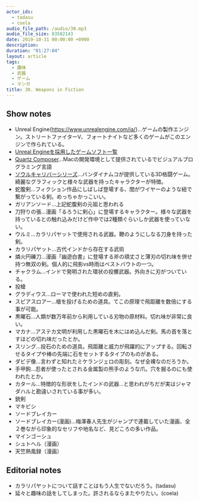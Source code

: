 ```yaml
---
actor_ids:
  - tadasu
  - coela
audio_file_path: /audio/30.mp3
audio_file_size: 83582143
date: 2019-10-31 00:00:00 +0900
description: 
duration: "01:27:04"
layout: article
tags: 
  - 趣味
  - 武器
  - ゲーム
  - マンガ
title: 30. Weapons in Fiction
---
```


## Show notes

- Unreal Engine(https://www.unrealengine.com/ja/)...ゲームの製作エンジン。ストリートファイターV、フォートナイトなど多くのゲームがこのエンジンで作られている。
- [Unreal Engineを採用したゲームソフト一覧](https://ja.m.wikipedia.org/wiki/Unreal_Engineを採用したゲームソフト一覧)
- [Quartz Composer](https://ja.m.wikipedia.org/wiki/Quartz_Composer)...Macの開発環境として提供されているでビジュアルプログラミング言語
- [ソウルキャリバーシリーズ](https://sc6.soularchive.jp/sp/?)...バンダイナムコが提供している3D格闘ゲーム。綺麗なグラフィックと様々な武器を持ったキャラクターが特徴。
- 蛇腹剣...フィクション作品にしばしば登場する、間がワイヤーのような紐で繋がっている剣。めっちゃかっこいい。
- ガリアンソード...上記蛇腹剣の元祖と思われる
- 刀狩りの張...漫画「るろうに剣心」に登場するキャラクター。様々な武器を持っているとの触れ込みだけど作中では2種類ぐらいしか武器を使っていない。
- ウルミ...カラリパヤットで使用される武器。鞭のようにしなる刀身を持った剣。
- カラリパヤット...古代インドから存在する武術
- 燐火円礫刀...漫画「幽遊白書」に登場する斧の頑丈さと薄刃の切れ味を併せ持つ無双の剣。個人的に飛影vs時雨はベストバウトの一つ。
- チャクラム...インドで発明された環状の投擲武器。外向きに刃がついている。
- 投槍
- グラディウス...ローマで使われた短めの直剣。
- スピアスロアー...槍を投げるための道具。てこの原理で飛距離を数倍にする事が可能。
- 黒曜石...人類が数万年前から利用している刃物の原材料。切れ味が非常に良い。
- マカナ...アステカ文明が利用した黒曜石を木にはめ込んだ剣。馬の首を落とすほどの切れ味だったとか。
- スリング...投石のための道具。飛距離と威力が飛躍的にアップする。回転させるタイプや棒の先端に石をセットするタイプのものがある。
- ダビデ像...言わずと知れたミケランジェロの彫刻。なぜ全裸なのだろうか。
- 手甲鉤...忍者が使ったとされる金属製の熊手のような爪。穴を掘るのにも使われたとか。
- カタール...特徴的な形状をしたインドの武器...と思われがちだが実はジャマダハルと勘違いされている事が多い。
- 銃剣
- マキビシ
- ソードブレイカー
- ソードブレイカー(漫画)...梅澤春人先生がジャンプで連載していた漫画、全２巻ながら印象的なセリフや地名など、見どころの多い作品。
- マインゴーシュ
- シュトヘル（漫画）
- 天竺熱風録（漫画）

## Editorial notes
- カラリパヤットについて話すことはもう人生でないだろう。(tadasu)
- 延々と趣味の話をしてしまった。許されるならまたやりたい。(coela)

